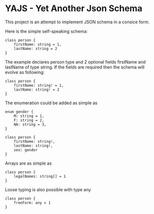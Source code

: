 # YAJS - Yet Another Json Schema
This project is an attempt to implement JSON schema in a consice form.

Here is the simple self-speaking schema:
```text
class person {
    firstName: string = 1,
    lastName: string = 2
}
```
The example declares person type and 2 optional fields firstName and lastName of type string.
If the fields are required then the schema will evolve as following:
```text
class person {
    firstName: string! = 1,
    lastName: string! = 2
}
```

The enumeration could be added as simple as
```text
enum gender {
    M: string = 1,
    F: string = 2,
    NA: string = 3,    
}

class person {
    firstName: string!,
    lastName: string!,
    sex: gender
}
```

Arrays are as simple as
```
class person {
    legalNames: string[] = 1
}
```

Loose typing is also possible with type any
```
class person {
    freeForm: any = 1
}
```


